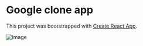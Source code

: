 # Google clone app
This project was bootstrapped with [Create React App](https://github.com/facebook/create-react-app).

![image](https://user-images.githubusercontent.com/32779275/148431771-70b550e1-77d8-4030-b986-35fb4c9019ab.png)

